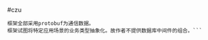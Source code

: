 #czu

```czu是一个cpp的轻量级后台框架，主要以tcp为通信方式，可能会包含一些必要的其他语言的辅助基础代码。例如iOS/Android的通信接口代码。
框架全部采用protobuf为通信数据。
框架试图将特定应用场景的业务类型抽象化。故作者不提供数据库中间件的组合。```
